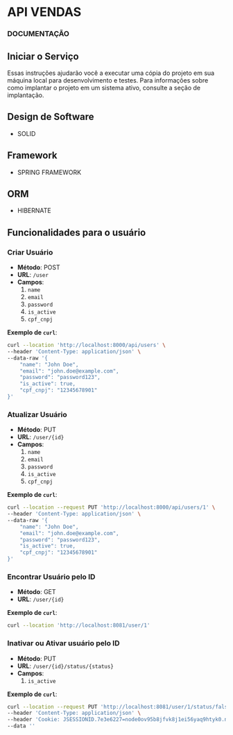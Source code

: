 # API VENDAS

### DOCUMENTAÇÃO

## Iniciar o Serviço

Essas instruções ajudarão você a executar uma cópia do projeto em sua máquina local para desenvolvimento e testes. Para informações sobre como implantar o projeto em um sistema ativo, consulte a seção de implantação.

## Design de Software
- SOLID

## Framework
- SPRING FRAMEWORK

## ORM
- HIBERNATE


## Funcionalidades para o usuário

### Criar Usuário
- **Método**: POST
- **URL**: `/user`
- **Campos**:
    1. `name`
    2. `email`
    3. `password`
    4. `is_active`
    5. `cpf_cnpj`

**Exemplo de `curl`**:

```bash
curl --location 'http://localhost:8000/api/users' \
--header 'Content-Type: application/json' \
--data-raw '{
    "name": "John Doe",
    "email": "john.doe@example.com",
    "password": "password123",
    "is_active": true,
    "cpf_cnpj": "12345678901"
}'
```
### Atualizar Usuário
- **Método**: PUT
- **URL**: `/user/{id}`
- **Campos**:
    1. `name`
    2. `email`
    3. `password`
    4. `is_active`
    5. `cpf_cnpj`

**Exemplo de `curl`**:

```bash
curl --location --request PUT 'http://localhost:8000/api/users/1' \
--header 'Content-Type: application/json' \
--data-raw '{
    "name": "John Doe",
    "email": "john.doe@example.com",
    "password": "password123",
    "is_active": true,
    "cpf_cnpj": "12345678901"
}'
```
### Encontrar Usuário pelo ID
- **Método**: GET
- **URL**: `/user/{id}`

**Exemplo de `curl`**:

```bash
curl --location 'http://localhost:8081/user/1'
```

### Inativar ou Ativar usuário pelo ID
- **Método**: PUT
- **URL**: `/user/{id}/status/{status}`
- **Campos**:
    1. `is_active`

**Exemplo de `curl`**:

```bash
curl --location --request PUT 'http://localhost:8081/user/1/status/false' \
--header 'Content-Type: application/json' \
--header 'Cookie: JSESSIONID.7e3e6227=node0ov95b8jfvk8j1ei56yaq9htyk0.node0' \
--data ''
```
